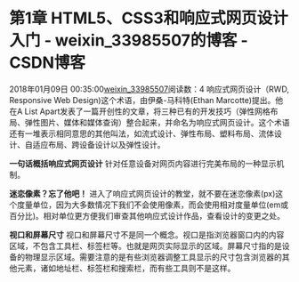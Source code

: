 # 第1章 HTML5、CSS3和响应式网页设计入门 - weixin_33985507的博客 - CSDN博客
2018年01月09日 00:35:00[weixin_33985507](https://me.csdn.net/weixin_33985507)阅读数：4
响应式网页设计（RWD, Responsive Web Design)这个术语，由伊桑-马科特(Ethan Marcotte)提出。他在A List Apart发表了一篇开创性的文章，将三种已有的开发技巧（弹性网格布局、弹性图片、媒体和媒体查询）整合起来，并命名为响应式网页设计。这个术语还有一堆表示相同意思的其他叫法，如流式设计、弹性布局、塑料布局、流体设计、自适应布局、跨设备设计以及弹性设计。
> 
**一句话概括响应式网页设计**
针对任意设备对网页内容进行完美布局的一种显示机制。
> 
**迷恋像素？忘了他吧！**
进入了响应式网页设计的教堂，就不要在迷恋像素(px)这个度量单位，因为大多数情况下我们不会使用像素，而会使用相对度量单位(em或百分比)。相对单位更方便我们审查其他响应式设计作品，查看设计的变更之处。
> 
**视口和屏幕尺寸**
视口和屏幕尺寸不是同一个概念。视口是指浏览器窗口内的内容区域，不包含工具栏、标签栏等。也就是网页实际显示的区域。屏幕尺寸指的是设备的物理显示区域。需要注意的是有些浏览器调整工具显示的尺寸包含浏览器的其他元素，诸如地址栏、标签栏和搜索栏，而有些工具则不是这样。
